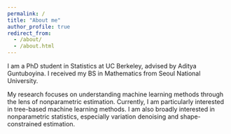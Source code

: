 ```yaml
---
permalink: /
title: "About me"
author_profile: true
redirect_from: 
  - /about/
  - /about.html
---
```


I am a PhD student in Statistics at UC Berkeley, advised by Aditya Guntuboyina. I received my BS in Mathematics from Seoul National University. 

My research focuses on understanding machine learning methods through the lens of nonparametric estimation. Currently, I am particularly interested in tree-based machine learning methods. I am also broadly interested in nonparametric statistics, especially variation denoising and shape-constrained estimation.